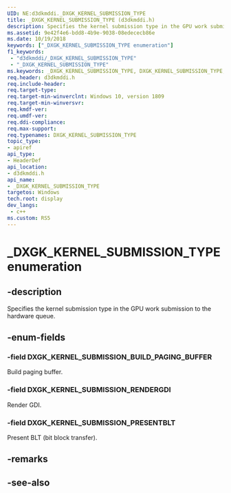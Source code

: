 ```yaml
---
UID: NE:d3dkmddi._DXGK_KERNEL_SUBMISSION_TYPE
title: _DXGK_KERNEL_SUBMISSION_TYPE (d3dkmddi.h)
description: Specifies the kernel submission type in the GPU work submission to the hardware queue.
ms.assetid: 9e42f4e6-bdd8-4b9e-9038-08edececb86e
ms.date: 10/19/2018
keywords: ["_DXGK_KERNEL_SUBMISSION_TYPE enumeration"]
f1_keywords:
 - "d3dkmddi/_DXGK_KERNEL_SUBMISSION_TYPE"
 - "_DXGK_KERNEL_SUBMISSION_TYPE"
ms.keywords: _DXGK_KERNEL_SUBMISSION_TYPE, DXGK_KERNEL_SUBMISSION_TYPE, 
req.header: d3dkmddi.h
req.include-header:
req.target-type:
req.target-min-winverclnt: Windows 10, version 1809
req.target-min-winversvr:
req.kmdf-ver:
req.umdf-ver:
req.ddi-compliance:
req.max-support:
req.typenames: DXGK_KERNEL_SUBMISSION_TYPE
topic_type: 
- apiref
api_type: 
- HeaderDef
api_location: 
- d3dkmddi.h
api_name: 
- _DXGK_KERNEL_SUBMISSION_TYPE
targetos: Windows
tech.root: display
dev_langs:
 - c++
ms.custom: RS5
---
```


# _DXGK_KERNEL_SUBMISSION_TYPE enumeration

## -description

Specifies the kernel submission type in the GPU work submission to the hardware queue.

## -enum-fields

### -field DXGK_KERNEL_SUBMISSION_BUILD_PAGING_BUFFER

Build paging buffer.

### -field DXGK_KERNEL_SUBMISSION_RENDERGDI

Render GDI.

### -field DXGK_KERNEL_SUBMISSION_PRESENTBLT

Present BLT (bit block transfer).

## -remarks

## -see-also
